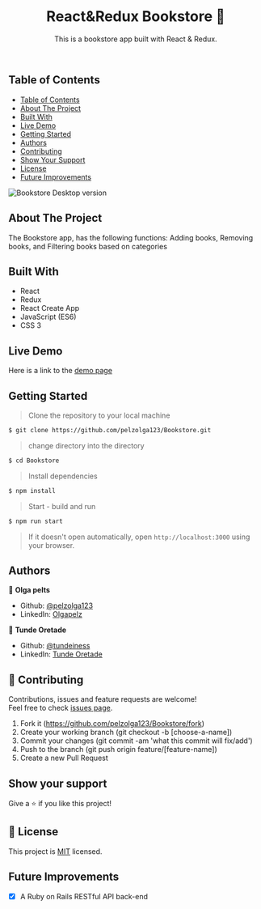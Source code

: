 
<h1 align="center">React&Redux Bookstore 👋</h1>

<p align="center">This is a bookstore app built with React & Redux.</p><br />

## Table of Contents

- [Table of Contents](#table-of-contents)
- [About The Project](#about-the-project)
- [Built With](#built-with)
- [Live Demo](#live-demo)
- [Getting Started](#getting-started)
- [Authors](#authors)
- [Contributing](#contributing)
- [Show Your Support](#show-your-support)
- [License](#license)
- [Future Improvements](#future-improvements)

![Bookstore Desktop version](https://user-images.githubusercontent.com/25479050/73641302-1ae94c80-4670-11ea-8933-ab6e6df2bcbc.gif)

## About The Project

The Bookstore app, has the following functions: Adding books, Removing books, and Filtering books based on categories

## Built With

* React
* Redux
* React Create App
* JavaScript (ES6)
* CSS 3

## Live Demo

Here is a link to the [demo page](https://react-2020-bookstore.herokuapp.com/)

## Getting Started

> Clone the repository to your local machine

```sh
$ git clone https://github.com/pelzolga123/Bookstore.git
```


> change directory into the directory

```sh
$ cd Bookstore
```

> Install dependencies

```sh
$ npm install
```

> Start - build and run

```sh
$ npm run start
```

> If it doesn't open automatically, open `http://localhost:3000` using your browser.

## Authors

👤 **Olga pelts**
   - Github: [@pelzolga123](https://github.com/pelzolga123)
   - LinkedIn: [Olgapelz](https://www.linkedin.com/in/OlgaPelz/)

👤 **Tunde Oretade**
   - Github: [@tundeiness](https://github.com/tundeiness)
   - LinkedIn: [Tunde Oretade](https://www.linkedin.com/in/tundeoretade/)



## 🤝 Contributing

Contributions, issues and feature requests are welcome!<br />Feel free to check [issues page](https://github.com/pelzolga123/Bookstore/issues).

1. Fork it (https://github.com/pelzolga123/Bookstore/fork)
2. Create your working branch (git checkout -b [choose-a-name])
3. Commit your changes (git commit -am 'what this commit will fix/add')
4. Push to the branch (git push origin feature/[feature-name])
5. Create a new Pull Request

## Show your support

Give a ⭐️ if you like this project!

## 📝 License

This project is [MIT](./LICENSE) licensed.

## Future Improvements

* [x] A Ruby on Rails RESTful API back-end 
